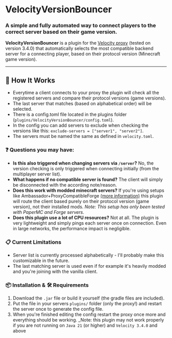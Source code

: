 # VelocityVersionBouncer
### A simple and fully automated way to connect players to the correct server based on their game version.
**VelocityVersionBouncer** is a plugin for the [Velocity proxy](https://papermc.io/software/velocity) (tested on version 3.4.0) that automatically selects the most compatible backend server for a connecting player, based on their protocol version (Minecraft game version).

---
## 🔧 How It Works
- Everytime a client connects to your proxy the plugin will check all the registered servers and compare their protocol versions (game versions).
- The last server that matches (based on alphabetical order) will be selected.
- There is a config.toml file located in the plugins folder (`plugins/VelocityVersionBouncer/config.toml`).
- In the config you can add servers to exclude when checking the versions like this: `exclude-servers = ["server1", "server2"]`.
- The servers must be named the same as defined in `velocity.toml`.
### ❓ Questions you may have:
- **Is this also triggered when changing servers via `/server`?** No, the version checking is only triggered when connecting initially (from the multiplayer server list).
- **What happens if no compatible server is found?** The client will simply be disconnected with the according note/reason.
- **Does this work with modded minecraft servers?** If you're using setups like Ambassador+ProxyCompatibleForge [(more information)](https://docs.papermc.io/velocity/server-compatibility) this plugin will route the client based purely on their protocol version (game version), not their installed mods. _Note: This setup has only been tested with PaperMC and Forge servers._
- **Does this plugin use a lot of CPU resources?** Not at all. The plugin is very lightweight and simply pings each server once on connection. Even in large networks, the performance impact is negligible.
### 📋 Current Limitations
- Server list is currently processed alphabetically - I'll probably make this customizable in the future.
- The last matching server is used even if for example it's heavily modded and you're joining with the vanilla client.
### 📦 Installation & 🛠️ Requirements
1. Download the `.jar` file or build it yourself (the gradle files are included).
2. Put the file in your servers `plugins/` folder (only the proxy!) and restart the server once to generate the config file.
3. When you're finished editing the config restart the proxy once more and everything should be working.
_Note: this plugin may not work properly if you are not running on `Java 21` (or higher) and `Velocity 3.4.0` and above